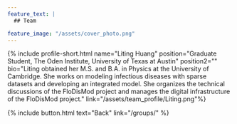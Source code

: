 ```yaml
---
feature_text: |
  ## Team

feature_image: "/assets/cover_photo.png"
---
```

{% include profile-short.html name="Liting Huang" position="Graduate Student, The Oden Institute, University of Texas at Austin" position2=""  bio="Liting obtained her M.S. and B.A. in Physics at the University of Cambridge. She works on modeling infectious diseases with sparse datasets and developing an integrated model. She organizes the technical discussions of the FloDisMod project and manages the digital infrastructure of the FloDisMod project." link="/assets/team_profile/Liting.png"%}



[]()


{% include button.html text="Back" link="/groups/" %}
